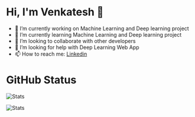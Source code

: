 # Hi, I'm Venkatesh 👋


- 🔭 I’m currently working on Machine Learning and Deep learning project
- 🌱 I’m currently learning Machine Learning and Deep learning project
- 👯 I’m looking to collaborate with other developers
- 🤔 I’m looking for help with Deep Learning Web App
- 📫 How to reach me:  [Linkedin](https://www.linkedin.com/in/venkatesh-programmer) 






# GitHub Status

![Stats](https://github-readme-stats.vercel.app/api?username=venkatesh-pro&&show_icons=true&title_color=ffffff&icon_color=FF0000&text_color=daf7dc&bg_color=151515 "venkatesh stats")

![Stats](https://github-readme-stats.vercel.app/api/top-langs/?username=venkatesh-pro&layout=compact&bg_color=151515&text_color=daf7dc "venkatesh stats")


